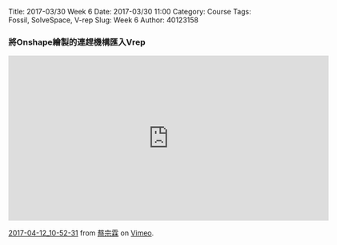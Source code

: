 Title: 2017-03/30 Week 6
Date: 2017-03/30 11:00
Category: Course
Tags: Fossil, SolveSpace, V-rep
Slug: Week 6
Author: 40123158

<h3>將Onshape繪製的連趕機構匯入Vrep</h3>

<iframe src="https://player.vimeo.com/video/212852513" width="640" height="331" frameborder="0" webkitallowfullscreen mozallowfullscreen allowfullscreen></iframe>
<p><a href="https://vimeo.com/212852513">2017-04-12_10-52-31</a> from <a href="https://vimeo.com/user26960874">蔡宗霖</a> on <a href="https://vimeo.com">Vimeo</a>.</p>